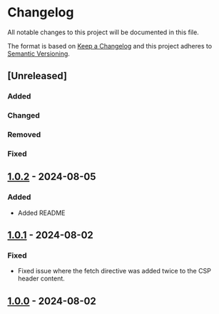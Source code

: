 # Changelog

All notable changes to this project will be documented in this file.

The format is based on [Keep a Changelog](http://keepachangelog.com/en/1.1.0/)
and this project adheres to [Semantic Versioning](http://semver.org/spec/v2.0.0.html).

## [Unreleased]

### Added

### Changed

### Removed

### Fixed

## [1.0.2] - 2024-08-05

### Added

- Added README

## [1.0.1] - 2024-08-02

### Fixed

- Fixed issue where the fetch directive was added twice to the CSP header content.

## [1.0.0] - 2024-08-02

[1.0.2]: https://github.com/basecom/magento2-csp-split-header/compare/v1.0.1...v1.0.2
[1.0.1]: https://github.com/basecom/magento2-csp-split-header/compare/v1.0.0...v1.0.1
[1.0.0]: https://github.com/basecom/magento2-csp-split-header/releases/tag/v1.0.0
